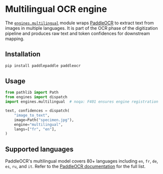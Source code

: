 # Multilingual OCR engine

The [`engines.multilingual`](../engines/multilingual/__init__.py) module wraps [PaddleOCR](https://github.com/PaddlePaddle/PaddleOCR) to extract text from images in multiple languages. It is part of the OCR phase of the digitization pipeline and produces raw text and token confidences for downstream mapping.

## Installation

```bash
pip install paddlepaddle paddleocr
```

## Usage

```python
from pathlib import Path
from engines import dispatch
import engines.multilingual  # noqa: F401 ensures engine registration

text, confidences = dispatch(
    "image_to_text",
    image=Path("specimen.jpg"),
    engine="multilingual",
    langs=["fr", "en"],
)
```

## Supported languages

PaddleOCR's multilingual model covers 80+ languages including `en`, `fr`, `de`, `es`, `ru`, and `it`. Refer to the [PaddleOCR documentation](https://github.com/PaddlePaddle/PaddleOCR/blob/release/2.7/doc/doc_en/models_list_en.md#multi-language-ocr-model-list) for the full list.
